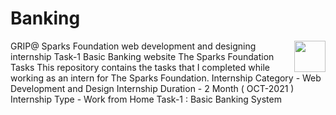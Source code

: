 # Banking
<a href="https://youtu.be/LA05-5HGTGU"><img src="https://cdn2.iconfinder.com/data/icons/social-18/512/YouTube-2-256.png" width="50" height="50" align="right"></a>
GRIP@ Sparks Foundation web development and designing internship Task-1 Basic Banking website The Sparks Foundation Tasks This repository contains the tasks that I completed while working as an intern for The Sparks Foundation.  Internship Category - Web Development and Design Internship Duration - 2 Month ( OCT-2021 ) Internship Type - Work from Home  Task-1 : Basic Banking System
